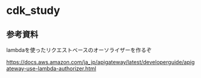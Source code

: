 # cdk_study

## 参考資料

lambdaを使ったリクエストベースのオーソライザーを作るぞ

https://docs.aws.amazon.com/ja_jp/apigateway/latest/developerguide/apigateway-use-lambda-authorizer.html

